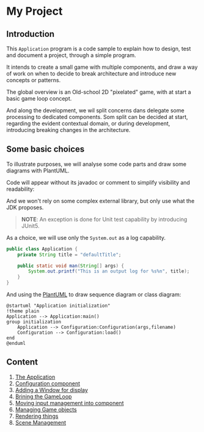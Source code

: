 # My Project

## Introduction

This `Application` program is a code sample to explain how to design, test and document a project, through a simple
program.

It intends to create a small game with multiple components, and draw a way of work on when to decide to break
architecture and introduce new concepts or patterns.

The global overview is an Old-school 2D "pixelated" game, with at start a basic game loop concept.

And along the development, we wil split concerns dans delegate some processing to dedicated components.
Som split can be decided at start, regarding the evident contextual domain, or during development, introducing breaking
changes in the architecture.

## Some basic choices

To illustrate purposes, we will analyse some code parts and draw some diagrams with PlantUML.

Code will appear without its javadoc or comment to simplify visibility and readability:

And we won't rely on some complex external library, but only use what the JDK proposes.

>**NOTE**: An exception is done for Unit test capability by introducing JUnit5.

As a choice, we will use only the `System.out` as a log capability.

```java
public class Application {
    private String title = "defaultTitle";

    public static void man(String[] args) {
        System.out.printf("This is an output log for %s%n", title);
    }
}
```

And using the [PlantUML](https://plantuml.org "go and discover this fanstatic tool") to draw sequence diagram or class diagram:

```plantuml
@startuml "Application initialization"
!theme plain
Application --> Application:main()
group initialization
    Application --> Configuration:Configuration(args,filename)
    Configuration --> Configuration:load()
end
@enduml
```

## Content

1. [The Application](01-the_application.md)
2. [Configuration component](02-configuration_component.md)
3. [Adding a Window for display](03-display_window.md)
4. [Brining the GameLoop](04-delegate_gameloop.md)
5. [Moving input management into component](05-input_handler.md)
6. [Managing Game objects](06-manage_game_object.md)
7. [Rendering things](07-create_renderer.md)
8. [Scene Management](08-scene_management.md)
